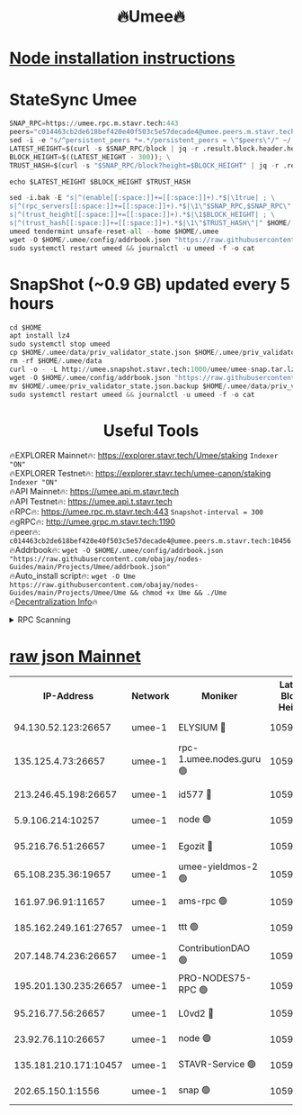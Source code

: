 <h1 align="center"> 🔥Umee🔥</h1>


[Node installation instructions](https://github.com/obajay/nodes-Guides/tree/main/Projects/Umee)
=
# StateSync Umee
```python
SNAP_RPC=https://umee.rpc.m.stavr.tech:443
peers="c014463cb2de618bef420e40f503c5e57decade4@umee.peers.m.stavr.tech:10456"
sed -i -e "s/^persistent_peers *=.*/persistent_peers = \"$peers\"/" ~/.umee/config/config.toml
LATEST_HEIGHT=$(curl -s $SNAP_RPC/block | jq -r .result.block.header.height); \
BLOCK_HEIGHT=$((LATEST_HEIGHT - 300)); \
TRUST_HASH=$(curl -s "$SNAP_RPC/block?height=$BLOCK_HEIGHT" | jq -r .result.block_id.hash)

echo $LATEST_HEIGHT $BLOCK_HEIGHT $TRUST_HASH

sed -i.bak -E "s|^(enable[[:space:]]+=[[:space:]]+).*$|\1true| ; \
s|^(rpc_servers[[:space:]]+=[[:space:]]+).*$|\1\"$SNAP_RPC,$SNAP_RPC\"| ; \
s|^(trust_height[[:space:]]+=[[:space:]]+).*$|\1$BLOCK_HEIGHT| ; \
s|^(trust_hash[[:space:]]+=[[:space:]]+).*$|\1\"$TRUST_HASH\"|" $HOME/.umee/config/config.toml
umeed tendermint unsafe-reset-all --home $HOME/.umee
wget -O $HOME/.umee/config/addrbook.json "https://raw.githubusercontent.com/obajay/nodes-Guides/main/Projects/Umee/addrbook.json"
sudo systemctl restart umeed && journalctl -u umeed -f -o cat
```
# SnapShot (~0.9 GB) updated every 5 hours
```python
cd $HOME
apt install lz4
sudo systemctl stop umeed
cp $HOME/.umee/data/priv_validator_state.json $HOME/.umee/priv_validator_state.json.backup
rm -rf $HOME/.umee/data
curl -o - -L http://umee.snapshot.stavr.tech:1000/umee/umee-snap.tar.lz4 | lz4 -c -d - | tar -x -C $HOME/.umee --strip-components 2
wget -O $HOME/.umee/config/addrbook.json "https://raw.githubusercontent.com/obajay/nodes-Guides/main/Projects/Umee/addrbook.json"
mv $HOME/.umee/priv_validator_state.json.backup $HOME/.umee/data/priv_validator_state.json
sudo systemctl restart umeed && journalctl -u umeed -f -o cat
```
 <h1 align="center"> Useful Tools</h1>

🔥EXPLORER Mainnet🔥:      https://explorer.stavr.tech/Umee/staking             `Indexer "ON"` \
🔥EXPLORER Testnet🔥:        https://explorer.stavr.tech/umee-canon/staking      `Indexer "ON"` \
🔥API Mainnet🔥:                   https://umee.api.m.stavr.tech \
🔥API Testnet🔥:                     https://umee.api.t.stavr.tech \
🔥RPC🔥:                           https://umee.rpc.m.stavr.tech:443                     `Snapshot-interval = 300` \
🔥gRPC🔥:                              http://umee.grpc.m.stavr.tech:1190 \
🔥peer🔥:                     `c014463cb2de618bef420e40f503c5e57decade4@umee.peers.m.stavr.tech:10456` \
🔥Addrbook🔥:    ```wget -O $HOME/.umee/config/addrbook.json "https://raw.githubusercontent.com/obajay/nodes-Guides/main/Projects/Umee/addrbook.json"``` \
🔥Auto_install script🔥: ```wget -O Ume https://raw.githubusercontent.com/obajay/nodes-Guides/main/Projects/Umee/Ume && chmod +x Ume && ./Ume``` \
🔥[Decentralization Info](https://github.com/obajay/StateSync-snapshots/tree/main/Projects/Umee/Decentralization)🔥

<details>
<summary>RPC Scanning</summary>

<h2 align="center"> We scan nodes in real time every 4 hours. And we provide the final result of RPC endpoints.
We cannot influence the operation of these nodes in any way. </h2>


```python
If Voting Power is higher than 0 --> then the Node is a validator of the network and may be subject to attack and be a potential threat to the chain.
```
```python
We marked such validators with a red symbol
```

</details>

[raw json Mainnet](https://rpc-check.umeem.stavr.tech/umeem/rpc-umeem-result.json)
=



<table><tr><th>IP-Address</th><th>Network</th><th>Moniker</th><th>Latest Block Height</th><th>Earliest Block Height</th><th>Catching Up</th><th>Tx Index</th><th>Voting Power</th><th>Scan Time</th></tr><tr><td>94.130.52.123:26657</td><td>umee-1</td><td>ELYSIUM 🔴</td><td>10597822</td><td>3216011</td><td>False</td><td>on</td><td>23126385</td><td>2024-02-15T01:45:38.543884278UTC</td></tr><tr><td>135.125.4.73:26657</td><td>umee-1</td><td>rpc-1.umee.nodes.guru 🟢</td><td>10597822</td><td>5167386</td><td>False</td><td>on</td><td>0</td><td>2024-02-15T01:45:38.872611208UTC</td></tr><tr><td>213.246.45.198:26657</td><td>umee-1</td><td>id577 🔴</td><td>10597810</td><td>7100001</td><td>False</td><td>on</td><td>35114891</td><td>2024-02-15T01:44:24.165085820UTC</td></tr><tr><td>5.9.106.214:10257</td><td>umee-1</td><td>node 🟢</td><td>10597818</td><td>7942001</td><td>False</td><td>on</td><td>0</td><td>2024-02-15T01:45:15.180369073UTC</td></tr><tr><td>95.216.76.51:26657</td><td>umee-1</td><td>Egozit 🔴</td><td>10597822</td><td>8262001</td><td>False</td><td>off</td><td>38497934</td><td>2024-02-15T01:45:38.157908873UTC</td></tr><tr><td>65.108.235.36:19657</td><td>umee-1</td><td>umee-yieldmos-2 🟢</td><td>10597803</td><td>9575548</td><td>False</td><td>on</td><td>0</td><td>2024-02-15T01:43:48.785317068UTC</td></tr><tr><td>161.97.96.91:11657</td><td>umee-1</td><td>ams-rpc 🟢</td><td>10597826</td><td>10352001</td><td>False</td><td>on</td><td>0</td><td>2024-02-15T01:45:59.484659811UTC</td></tr><tr><td>185.162.249.161:27657</td><td>umee-1</td><td>ttt 🟢</td><td>10597816</td><td>10381617</td><td>False</td><td>on</td><td>0</td><td>2024-02-15T01:45:03.501736330UTC</td></tr><tr><td>207.148.74.236:26657</td><td>umee-1</td><td>ContributionDAO 🟢</td><td>10597824</td><td>10484838</td><td>False</td><td>off</td><td>0</td><td>2024-02-15T01:45:46.033283491UTC</td></tr><tr><td>195.201.130.235:26657</td><td>umee-1</td><td>PRO-NODES75-RPC 🟢</td><td>10597818</td><td>10497818</td><td>False</td><td>on</td><td>0</td><td>2024-02-15T01:45:11.939483364UTC</td></tr><tr><td>95.216.77.56:26657</td><td>umee-1</td><td>L0vd2 🔴</td><td>10597826</td><td>10497826</td><td>False</td><td>off</td><td>38404885</td><td>2024-02-15T01:45:59.176537574UTC</td></tr><tr><td>23.92.76.110:26657</td><td>umee-1</td><td>node 🟢</td><td>10597830</td><td>10526001</td><td>False</td><td>on</td><td>0</td><td>2024-02-15T01:46:24.940003973UTC</td></tr><tr><td>135.181.210.171:10457</td><td>umee-1</td><td>STAVR-Service 🟢</td><td>10597824</td><td>10595201</td><td>False</td><td>on</td><td>0</td><td>2024-02-15T01:45:46.410876494UTC</td></tr><tr><td>202.65.150.1:1556</td><td>umee-1</td><td>snap 🟢</td><td>10597818</td><td>10596735</td><td>False</td><td>on</td><td>0</td><td>2024-02-15T01:45:12.857101864UTC</td></tr></table>
